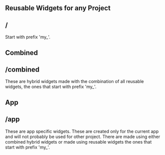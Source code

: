 ## Reusable Widgets for any Project
## /
Start with prefix 'my_'.

## Combined
## /combined
These are hybrid widgets made with the combination of all reusable widgets, the ones that start with prefix 'my_'.

## App
## /app
These are app specific widgets. These are created only for the current app and will not probably be used for other project. There are made using either combined hybrid widgets or made using reusable widgets the ones that start with prefix 'my_'.